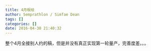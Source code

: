 ```yaml
---
title: 4月板绘
author: Semprathlon / Simfae Dean
tags: []
categories: []
date: 2016-04-30 21:40:32
---
```

整个4月全接别人约的稿，但是并没有真正实现第一轮量产，完善度差。。。
